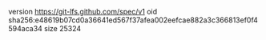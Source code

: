 version https://git-lfs.github.com/spec/v1
oid sha256:e48619b07cd0a36641ed567f37afea002eefcae882a3c366813ef0f4594aca34
size 25324
